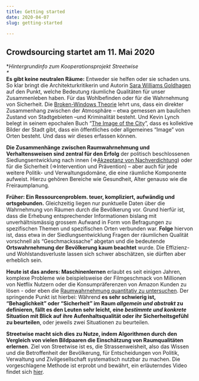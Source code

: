 ```yaml
---
title: Getting started
date: 2020-04-07
slug: getting-started

---
```

## Crowdsourcing startet am 11. Mai 2020

\*_Hintergrundinfo zum Kooperationsprojekt Streetwise  
\*_  
**Es gibt keine neutralen Räume:** Entweder sie helfen oder sie schaden uns. So klar bringt die Architekturkritikerin und Autorin [Sara Williams Goldhagen](http://sarahwilliamsgoldhagen.com/) auf den Punkt, welche Bedeutung räumliche Qualitäten für unser Zusammenleben haben. Für das Wohlbefinden oder für die Wahrnehmung von Sicherheit. Die [Broken-Windows Theorie](https://de.wikipedia.org/wiki/Broken-Windows-Theorie) lehrt uns, dass ein direkter Zusammenhang zwischen der Atmosphäre – etwa gemessen am baulichen Zustand von Stadtgebieten –und Kriminalität besteht. Und Kevin Lynch belegt in seinem epochalen Buch “[The Image of the City](http://architectureandurbanism.blogspot.com/2010/09/kevin-lynch-image-of-city-1960.html)”, dass es kollektive Bilder der Stadt gibt, dass ein öffentliches oder allgemeines “Image” von Orten besteht. Und dass wir dieses erfassen können.

**Die Zusammenhänge zwischen Raumwahrnehmung und Verhaltensweisen sind zentral für den Erfolg** der politisch beschlossenen Siedlungsentwicklung nach innen (=>[Akzeptanz von Nachverdichtung](https://are.zh.ch/internet/baudirektion/are/de/raumplanung/strategien-konzepte/langfristige-raumentwicklungsstrategie/studien8_14/_jcr_content/contentPar/downloadlist_1/downloaditems/359_1422373887343.spooler.download.1422968786586.pdf/Akzeptanz_Dichte_2014.pdf)) oder für die Sicherheit (=>Intervention und Prävention) – aber auch für jede weitere Politik- und Verwaltungsdomäne, die eine räumliche Komponente aufweist. Hierzu gehören Bereiche wie Gesundheit, Alter genauso wie die Freiraumplanung.

**Früher: Ein Ressourcenproblem. teuer, kompliziert, aufwändig und ortsgebunden.** Gleichzeitig liegen nur punktuelle Daten über die Wahrnehmung von Räumen durch die Bevölkerung vor. Grund hierfür ist, dass die Erhebung entsprechender Informationen bislang mit unverhältnismässig grossem Aufwand in Form von Befragungen zu spezifischen Themen und spezifischen Orten verbunden war. **Folge** hiervon ist, dass etwa in der Siedlungsentwicklung Fragen der räumlichen Qualität vorschnell als “Geschmackssache” abgetan und die bedeutende **Ortswahrnehmung der Bevölkerung kaum beachtet** wurde. Die Effizienz- und Wohlstandsverluste lassen sich schwer abschätzen, sie dürften aber erheblich sein.

**Heute ist das anders: Maschinenlernen** erlaubt es seit einigen Jahren, komplexe Probleme wie beispielsweise der Filmgeschmack von Millionen von Netflix Nutzern oder die Konsumpräferenzen von Amazon Kunden zu lösen - oder eben die [Raumwahrnehmung quantitativ zu untersuchen](https://medium.com/mit-media-lab/streetscore-1b8f846ff13d). Der springende Punkt ist hierbei: Während **es sehr schwierig ist, “Behaglichkeit” oder “Sicherheit” im Raum _allgemein und abstrakt_ zu definieren, fällt es den Leuten sehr leicht, eine _bestimmte und konkrete_ Situation mit Blick auf ihre Aufenhaltsqualität oder ihr Sicherheitsgefühl zu beurteilen**, oder jeweils zwei Situationen zu beurteilen.

**Streetwise macht sich dies zu Nutze, indem Algorithmen durch den Vergleich von vielen Bildpaaren die Einschätzung von Raumqualitäten erlernen**. Ziel von Streetwise ist es, die Strassenweisheit, also das Wissen und die Betroffenheit der Bevölkerung, für Entscheidungen von Politik, Verwaltung und Zivilgesellschaft systematisch nutzbar zu machen. Die vorgeschlagene Methode ist erprobt und bewährt, ein erläuterndes Video findet sich [hier](https://www.media.mit.edu/projects/place-pulse-new/overview/).